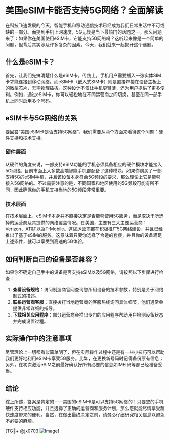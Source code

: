 # 美国eSIM卡能否支持5G网络？全面解读

在科技飞速发展的今天，智能手机和移动通信技术已经成为我们日常生活中不可或缺的一部分。而提到手机上网速度，5G无疑是当下最热门的话题之一。那么问题来了：如果你在美国使用eSIM卡，它能支持5G网络吗？这听起来像是一个简单的问题，但背后其实涉及许多复杂的因素。今天，我们就来一起揭开这个谜题。

## 什么是eSIM卡？

首先，让我们先搞清楚什么是eSIM卡。传统上，手机用户需要插入一张实体SIM卡才能连接到移动网络。而eSIM卡（嵌入式SIM卡）则是直接焊接在设备主板上的微型芯片，无需物理插拔。这种设计不仅让手机更轻薄，还为用户提供了更多便利。例如，通过eSIM卡，你可以轻松地在不同运营商之间切换，甚至在同一部手机上同时启用多个号码。

## eSIM卡与5G网络的关系

要回答“美国eSIM卡是否支持5G网络”，我们需要从两个方面来看待这个问题：硬件支持和技术支持。

### 硬件层面

从硬件的角度来说，一部支持eSIM功能的手机必须具备相应的硬件模块才能接入5G网络。目前市面上大多数高端智能手机都配备了这种模块。如果你购买了一部支持5G的eSIM手机，并且该设备本身符合5G频段的要求，那么理论上它是能够接入5G网络的。不过需要注意的是，不同国家和地区使用的5G频段可能有所不同，因此确保你的手机支持当地的5G频段非常重要。

### 技术层面

在技术层面上，eSIM卡本身并不直接决定是否能够使用5G服务，而是取决于所选择的运营商及其提供的网络覆盖情况。在美国，主要有三大主要运营商：Verizon、AT&T以及T-Mobile。这些运营商都在积极推广5G网络建设，并且已经推出了基于eSIM的服务。这意味着只要你选择了合适的套餐，并且你的设备满足上述条件，就可以享受到高速的5G体验。

## 如何判断自己的设备是否兼容？

如果你不确定自己手中的设备是否支持eSIM以及5G网络，请按照以下步骤进行检查：

1. **查看设备规格**：访问制造商官网查询您所用设备的技术参数，特别是关于网络制式的描述。
2. **联系运营商客服**：直接拨打当地运营商的客服热线询问具体细节，他们通常会提供非常详细的指导。
3. **下载相关应用程序**：部分运营商会推出专门的应用程序帮助用户检测设备状态并完成设置过程。

## 实际操作中的注意事项

尽管理论上一切都看似简单明了，但在实际操作过程中还是有一些小技巧可以帮助我们更好地利用eSIM卡享受5G服务。比如，在更换新号码时记得备份原有信息；另外，在初次激活eSIM之前最好确认好所有必要的信息如IMEI码等都已经准备妥当。

## 结论

综上所述，答案是肯定的——美国的eSIM卡是可以支持5G网络的！只要您的手机硬件支持相应功能，并且选择了正确的运营商和服务计划，那么您就能尽情享受超快速度带来的便利。当然，在做出最终决定之前，请务必仔细研究相关信息以避免不必要的麻烦。

[TG💪+ @jx0703 ![Image](https://github.com/user-attachments/assets/dbca1d08-cadb-493c-b0ec-ad6f7a83f270)]
